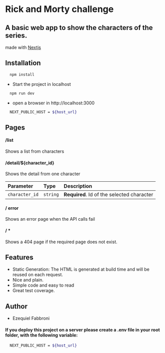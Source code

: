 
# Rick and Morty challenge

## A basic web app to show the characters of the series.

 made with [Nextjs](https://nextjs.org/)

## Installation

```bash
  npm install
```

* Start the project in localhost

```bash
  npm run dev
```

* open a browser in http://localhost:3000


 
```bash
  NEXT_PUBLIC_HOST = ${host_url}
```

## Pages

#### /list 

Shows a list from characters

#### /detail/${character_id}

Shows the detail from one character

| Parameter | Type     | Description                       |
| :-------- | :------- | :-------------------------------- |
| `character_id`      | `string` | **Required**. Id of the selected character |


#### / error

Shows an error page when the API calls fail
#### / *

Shows a 404 page if the required page does not exist.

## Features

- Static Generation: The HTML is generated at build time and will be reused on each request.
- Nice and plain.
- Simple code and easy to read
- Great test coverage.

## Author

- Ezequiel Fabbroni

#### If you deploy this project on a server please create a .env file in your root folder, with the following variable:
 
```bash
  NEXT_PUBLIC_HOST = ${host_url}
```
